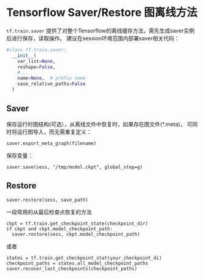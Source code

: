 # Tensorflow Saver/Restore 图离线方法

`tf.train.saver` 提供了对整个Tensorflow的离线缓存方法，需先生成saver实例后进行保存，读取操作。
建议在session环境范围内部署saver相关代码：
```python
#class tf.train.saver:
  __init__(
    var_list=None, 
    reshape=False,
    #...
    name=None,  # prefix name
    save_relative_paths=False
  )
```
## Saver
保存运行时图结构(可选），从离线文件中恢复时，如果存在图文件(\*.meta)，
可同时将运行图导入，而无需重复定义：
```python3
saver.export_meta_graph(filename)
```
保存变量：
```python3
saver.save(sess, "/tmp/model.ckpt", global_step=g)
```

## Restore
```python3
saver.restore(sess, save_path)
```
一段常用的从最后检查点恢复的方法
```python3
ckpt = tf.train.get_checkpoint_state(checkpoint_dir)  
if ckpt and ckpt.model_checkpoint_path:  
  saver.restore(sess, ckpt.model_checkpoint_path)
```
或者
```python3
states = tf.train.get_checkpoint_stat(your_checkpoint_di)
checkpoint_paths = states.all_model_checkpoint_paths
saver.recover_last_checkpoints(checkpoint_paths)
```
